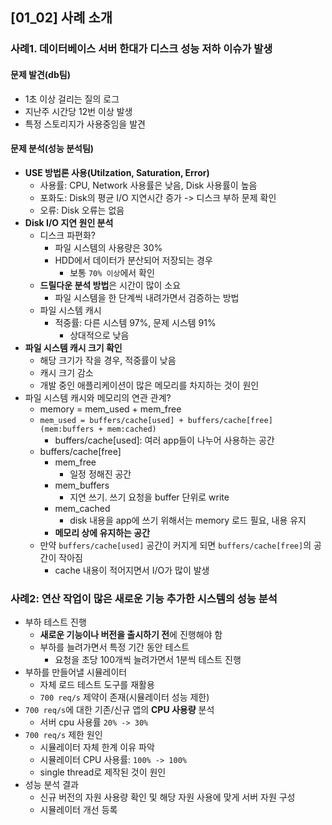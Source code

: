 ## [01_02] 사례 소개

### 사례1. 데이터베이스 서버 한대가 디스크 성능 저하 이슈가 발생

#### 문제 발견(db팀)
- 1초 이상 걸리는 질의 로그
- 지난주 시간당 12번 이상 발생
- 특정 스토리지가 사용중임을 발견

#### 문제 분석(성능 분석팀)
- **USE 방법론 사용(Utilzation, Saturation, Error)**
  - 사용률: CPU, Network 사용률은 낮음, Disk 사용률이 높음
  - 포화도: Disk의 평균 I/O 지연시간 증가 -> 디스크 부하 문제 확인
  - 오류: Disk 오류는 없음
- **Disk I/O 지연 원인 분석**
  - 디스크 파편화?
    - 파일 시스템의 사용량은 30%
    - HDD에서 데이터가 분산되어 저장되는 경우
      - 보통 `70% 이상`에서 확인
  - **드릴다운 분석 방법**은 시간이 많이 소요
    - 파일 시스템을 한 단계씩 내려가면서 검증하는 방법
  - 파일 시스템 캐시
    - 적중률: 다른 시스템 97%, 문제 시스템 91%
      - 상대적으로 낮음
- **파일 시스템 캐시 크기 확인**
  - 해당 크기가 작을 경우, 적중률이 낮음
  - 캐시 크기 감소
  - 개발 중인 애플리케이션이 많은 메모리를 차지하는 것이 원인
- 파일 시스템 캐시와 메모리의 연관 관계?
  - memory = mem_used + mem_free
  - `mem_used = buffers/cache[used] + buffers/cache[free](mem:buffers + mem:cached)`
    - buffers/cache[used]: 여러 app들이 나누어 사용하는 공간
  - buffers/cache[free]
    - mem_free
      - 일정 정해진 공간
    - mem_buffers
      - 지연 쓰기. 쓰기 요청을 buffer 단위로 write
    - mem_cached
      - disk 내용을 app에 쓰기 위해서는 memory 로드 필요, 내용 유지
    - **메모리 상에 유지하는 공간**
  - 만약 `buffers/cache[used]` 공간이 커지게 되면 `buffers/cache[free]`의 공간이 작아짐
    - cache 내용이 적어지면서 I/O가 많이 발생

### 사례2: 연산 작업이 많은 새로운 기능 추가한 시스템의 성능 분석
- 부하 테스트 진행
  - **새로운 기능이나 버전을 출시하기 전**에 진행해야 함
  - 부하를 늘려가면서 특정 기간 동안 테스트
    - 요청을 초당 100개씩 늘려가면서 1분씩 테스트 진행
- 부하를 만들어낼 시뮬레이터
  - 자체 로드 테스트 도구를 재활용
  - `700 req/s` 제약이 존재(시뮬레이터 성능 제한)
- `700 req/s`에 대한 기존/신규 앱의 **CPU 사용량** 분석
  - 서버 cpu 사용률 `20% -> 30%`
- `700 req/s` 제한 원인
  - 시뮬레이터 자체 한계 이유 파악
  - 시뮬레이터 CPU 사용률: `100% -> 100%`
  - single thread로 제작된 것이 원인
- 성능 분석 결과
  - 신규 버전의 자원 사용량 확인 및 해당 자원 사용에 맞게 서버 자원 구성
  - 시뮬레이터 개선 등록